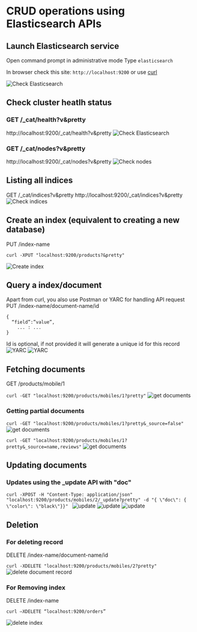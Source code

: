 # CRUD operations using Elasticsearch APIs

## Launch Elasticsearch service  

Open command prompt in administrative mode 
Type `elasticsearch`

In browser check this site: `http://localhost:9200` or use [curl](https://curl.haxx.se/)

![Check Elasticsearch](/images/1_check_elasticsearch.jpg)

## Check cluster heatlh status 

### GET /_cat/health?v&pretty 
http://localhost:9200/_cat/health?v&pretty 
![Check Elasticsearch](/images/2_health.jpg)

### GET /_cat/nodes?v&pretty 
http://localhost:9200/_cat/nodes?v&pretty 
![Check nodes](/images/3_nodes.jpg)
 
## Listing all indices 
GET /_cat/indices?v&pretty 
http://localhost:9200/_cat/indices?v&pretty 
![Check indices](/images/4_list_indices.jpg)


## Create an index (equivalent to creating a new database) 

PUT /index-name

`curl -XPUT "localhost:9200/products?&pretty"`

![Create index](/images/5_put_index.jpg)


##  Query a index/document 
Apart from curl, you also use Postman or YARC for handling API request
PUT /index-name/document-name/id

```
{ 
  “field”:”value”, 
    ... : ...
}
```
Id is optional, if not provided it will generate a unique id for this record
![YARC](/images/6_YARC.jpg)
![YARC](/images/7_YARC_resp.jpg)


## Fetching  documents 

GET /products/mobile/1 

`curl -GET "localhost:9200/products/mobiles/1?pretty"`
![get documents](/images/8_quiery_mobiles.jpg)


### Getting partial documents 

`curl -GET "localhost:9200/products/mobiles/1?pretty&_source=false"`
![get documents](/images/9_query_filer.jpg)

`curl -GET "localhost:9200/products/mobiles/1?pretty&_source=name,reviews"`
![get documents](/images/10_query_filer_2.jpg)

## Updating documents 

### Updates using the _update API with "doc" 

`curl -XPOST -H "Content-Type: application/json" "localhost:9200/products/mobiles/2/_update?pretty" -d "{ \"doc\": { \"color\": \"black\"}}" `
![update](/images/11_update_record.jpg)
![ update](/images/12_update_yarc_!.jpg)
![ update](/images/12_update_yarc_2.jpg)

## Deletion 

### For deleting record

DELETE /index-name/document-name/id
  
`curl -XDELETE "localhost:9200/products/mobiles/2?pretty"`
![delete document record](/images/13_delete_1.jpg)

### For Removing index

DELETE /index-name

`curl –XDELETE “localhost:9200/orders”`

![delete index](/images/13_delete_index.jpg)
